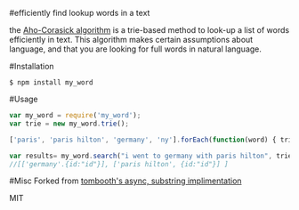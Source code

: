 #efficiently find lookup words in a text

the [Aho-Corasick algorithm](https://en.wikipedia.org/wiki/Aho%E2%80%93Corasick_string_matching_algorithm) is a trie-based method to look-up a list of words efficiently in text. This algorithm makes certain assumptions about language, and that you are looking for full words in natural language.

#Installation
```
$ npm install my_word
```

#Usage
```javascript
var my_word = require('my_word');
var trie = new my_word.trie();

['paris', 'paris hilton', 'germany', 'ny'].forEach(function(word) { trie.add(word, {id:"id"} ); });

var results= my_word.search("i went to germany with paris hilton", trie, {full_word:true})
//[['germany'.{id:"id"}], ['paris hilton', {id:"id"}] ]
````

#Misc
Forked from [tombooth's async, substring implimentation](https://github.com/tombooth/aho-corasick.js)

MIT




